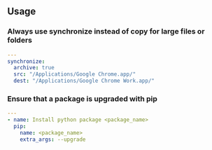 ## Usage

### Always use synchronize instead of copy for large files or folders
    
```yaml
---
synchronize:
  archive: true
  src: "/Applications/Google Chrome.app/"
  dest: "/Applications/Google Chrome Work.app/"
```

### Ensure that a package is upgraded with pip
```yaml
---
- name: Install python package <package_name>
  pip:
    name: <package_name>
    extra_args: --upgrade
```
